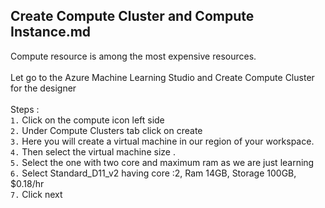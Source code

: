 ## Create Compute Cluster and Compute Instance.md

Compute resource is among the most expensive resources. <br><br>
Let go to the Azure Machine Learning Studio and Create Compute Cluster for the designer <br><br>
Steps : <br>
`1.` Click on the compute icon left side <br>
`2.` Under Compute Clusters tab click on create <br>
`3.` Here you will create a virtual machine in our region of your workspace.<br>
`4.` Then select the virtual machine size .<br>
`5.` Select the one with two core and maximum ram as we are just learning <br>
`6.` Select Standard_D11_v2 having core :2, Ram 14GB, Storage 100GB, $0.18/hr <br>
`7.` Click next <br>
